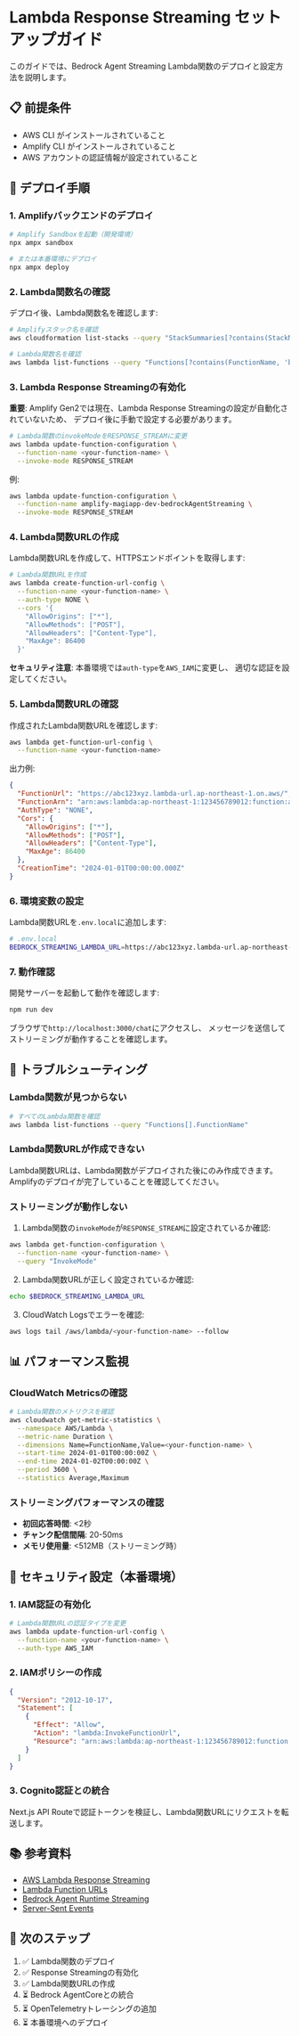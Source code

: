 # Lambda Response Streaming セットアップガイド

このガイドでは、Bedrock Agent Streaming Lambda関数のデプロイと設定方法を説明します。

## 📋 前提条件

- AWS CLI がインストールされていること
- Amplify CLI がインストールされていること
- AWS アカウントの認証情報が設定されていること

## 🚀 デプロイ手順

### 1. Amplifyバックエンドのデプロイ

```bash
# Amplify Sandboxを起動（開発環境）
npx ampx sandbox

# または本番環境にデプロイ
npx ampx deploy
```

### 2. Lambda関数名の確認

デプロイ後、Lambda関数名を確認します:

```bash
# Amplifyスタック名を確認
aws cloudformation list-stacks --query "StackSummaries[?contains(StackName, 'amplify')].StackName"

# Lambda関数名を確認
aws lambda list-functions --query "Functions[?contains(FunctionName, 'bedrock-agent-streaming')].FunctionName"
```

### 3. Lambda Response Streamingの有効化

**重要**: Amplify Gen2では現在、Lambda Response Streamingの設定が自動化されていないため、
デプロイ後に手動で設定する必要があります。

```bash
# Lambda関数のinvokeModeをRESPONSE_STREAMに変更
aws lambda update-function-configuration \
  --function-name <your-function-name> \
  --invoke-mode RESPONSE_STREAM
```

例:
```bash
aws lambda update-function-configuration \
  --function-name amplify-magiapp-dev-bedrockAgentStreaming \
  --invoke-mode RESPONSE_STREAM
```

### 4. Lambda関数URLの作成

Lambda関数URLを作成して、HTTPSエンドポイントを取得します:

```bash
# Lambda関数URLを作成
aws lambda create-function-url-config \
  --function-name <your-function-name> \
  --auth-type NONE \
  --cors '{
    "AllowOrigins": ["*"],
    "AllowMethods": ["POST"],
    "AllowHeaders": ["Content-Type"],
    "MaxAge": 86400
  }'
```

**セキュリティ注意**: 本番環境では`auth-type`を`AWS_IAM`に変更し、
適切な認証を設定してください。

### 5. Lambda関数URLの確認

作成されたLambda関数URLを確認します:

```bash
aws lambda get-function-url-config \
  --function-name <your-function-name>
```

出力例:
```json
{
  "FunctionUrl": "https://abc123xyz.lambda-url.ap-northeast-1.on.aws/",
  "FunctionArn": "arn:aws:lambda:ap-northeast-1:123456789012:function:amplify-magiapp-dev-bedrockAgentStreaming",
  "AuthType": "NONE",
  "Cors": {
    "AllowOrigins": ["*"],
    "AllowMethods": ["POST"],
    "AllowHeaders": ["Content-Type"],
    "MaxAge": 86400
  },
  "CreationTime": "2024-01-01T00:00:00.000Z"
}
```

### 6. 環境変数の設定

Lambda関数URLを`.env.local`に追加します:

```bash
# .env.local
BEDROCK_STREAMING_LAMBDA_URL=https://abc123xyz.lambda-url.ap-northeast-1.on.aws/
```

### 7. 動作確認

開発サーバーを起動して動作を確認します:

```bash
npm run dev
```

ブラウザで`http://localhost:3000/chat`にアクセスし、
メッセージを送信してストリーミングが動作することを確認します。

## 🔧 トラブルシューティング

### Lambda関数が見つからない

```bash
# すべてのLambda関数を確認
aws lambda list-functions --query "Functions[].FunctionName"
```

### Lambda関数URLが作成できない

Lambda関数URLは、Lambda関数がデプロイされた後にのみ作成できます。
Amplifyのデプロイが完了していることを確認してください。

### ストリーミングが動作しない

1. Lambda関数の`invokeMode`が`RESPONSE_STREAM`に設定されているか確認:

```bash
aws lambda get-function-configuration \
  --function-name <your-function-name> \
  --query "InvokeMode"
```

2. Lambda関数URLが正しく設定されているか確認:

```bash
echo $BEDROCK_STREAMING_LAMBDA_URL
```

3. CloudWatch Logsでエラーを確認:

```bash
aws logs tail /aws/lambda/<your-function-name> --follow
```

## 📊 パフォーマンス監視

### CloudWatch Metricsの確認

```bash
# Lambda関数のメトリクスを確認
aws cloudwatch get-metric-statistics \
  --namespace AWS/Lambda \
  --metric-name Duration \
  --dimensions Name=FunctionName,Value=<your-function-name> \
  --start-time 2024-01-01T00:00:00Z \
  --end-time 2024-01-02T00:00:00Z \
  --period 3600 \
  --statistics Average,Maximum
```

### ストリーミングパフォーマンスの確認

- **初回応答時間**: <2秒
- **チャンク配信間隔**: 20-50ms
- **メモリ使用量**: <512MB（ストリーミング時）

## 🔐 セキュリティ設定（本番環境）

### 1. IAM認証の有効化

```bash
# Lambda関数URLの認証タイプを変更
aws lambda update-function-url-config \
  --function-name <your-function-name> \
  --auth-type AWS_IAM
```

### 2. IAMポリシーの作成

```json
{
  "Version": "2012-10-17",
  "Statement": [
    {
      "Effect": "Allow",
      "Action": "lambda:InvokeFunctionUrl",
      "Resource": "arn:aws:lambda:ap-northeast-1:123456789012:function:amplify-magiapp-prod-bedrockAgentStreaming"
    }
  ]
}
```

### 3. Cognito認証との統合

Next.js API Routeで認証トークンを検証し、Lambda関数URLにリクエストを転送します。

## 📚 参考資料

- [AWS Lambda Response Streaming](https://docs.aws.amazon.com/lambda/latest/dg/configuration-response-streaming.html)
- [Lambda Function URLs](https://docs.aws.amazon.com/lambda/latest/dg/lambda-urls.html)
- [Bedrock Agent Runtime Streaming](https://docs.aws.amazon.com/bedrock/latest/userguide/agents-streaming.html)
- [Server-Sent Events](https://developer.mozilla.org/en-US/docs/Web/API/Server-sent_events)

## 🎯 次のステップ

1. ✅ Lambda関数のデプロイ
2. ✅ Response Streamingの有効化
3. ✅ Lambda関数URLの作成
4. ⏳ Bedrock AgentCoreとの統合
5. ⏳ OpenTelemetryトレーシングの追加
6. ⏳ 本番環境へのデプロイ
